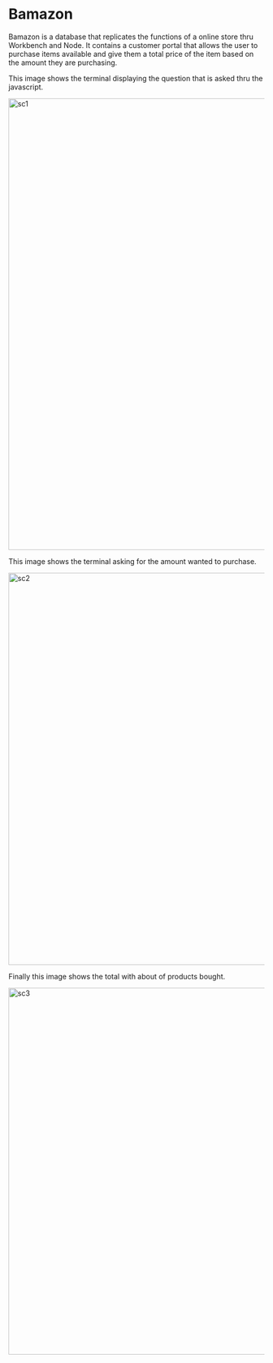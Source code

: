 # Bamazon

Bamazon is a database that replicates the functions of a online store thru Workbench and Node. It contains a customer portal that allows the user to purchase items available and give them a total price of the item based on the amount they are purchasing. 

This image shows the terminal displaying the question that is asked thru the javascript.

<img width="889" alt="sc1" src="https://user-images.githubusercontent.com/25833321/28694361-17d9611e-72f7-11e7-85cd-8dc72608b750.png">

This image shows the terminal asking for the amount wanted to purchase.

<img width="772" alt="sc2" src="https://user-images.githubusercontent.com/25833321/28694367-22404b4a-72f7-11e7-8da4-25cae156d7e8.png">

Finally this image shows the total with about of products bought.

<img width="722" alt="sc3" src="https://user-images.githubusercontent.com/25833321/28694375-2a51357e-72f7-11e7-8654-84d64255cf90.png">
